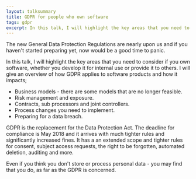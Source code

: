 ```yaml
---
layout: talksummary
title: GDPR for people who own software
tags: gdpr
excerpt: In this talk, I will highlight the key areas that you need to consider if you own software, whether you develop it for internal use or provide it to others.
---
```


The new General Data Protection Regulations are nearly upon us and if you haven't started preparing yet, now would be a good time to panic.

In this talk, I will highlight the key areas that you need to consider if you own software, whether you develop it for internal use or provide it to others. I will give an overview of how GDPR applies to software products and how it impacts;

- Business models - there are some models that are no longer feasible.
- Risk management and exposure.
- Contracts, sub processors and joint controllers.
- Process changes you need to implement.
- Preparing for a data breach.

GDPR is the replacement for the Data Protection Act. The deadline for compliance is May 2018 and it arrives with much tighter rules and significantly increased fines. It has a an extended scope and tighter rules for consent, subject access requests, the right to be forgotten, automated deletion, auditing and more.

Even if you think you don't store or process personal data - you may find that you do, as far as the GDPR is concerned.
